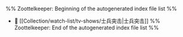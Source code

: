 %% Zoottelkeeper: Beginning of the autogenerated index file list  %%
- 📄 [[Collection/watch-list/tv-shows/士兵突击|士兵突击]]
%% Zoottelkeeper: End of the autogenerated index file list  %%

